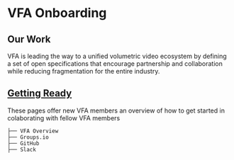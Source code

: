# VFA Onboarding

## Our Work
VFA is leading the way to a unified volumetric video ecosystem by defining a set of open specifications that encourage partnership and collaboration while reducing fragmentation for the entire industry.

## [Getting Ready](https://volumetricformat.github.io/On_boarding/)
These pages offer new VFA members an overview of how to get started in colaborating with fellow VFA members

```
├── VFA Overview
├── Groups.io
├── GitHub
├── Slack   
```

